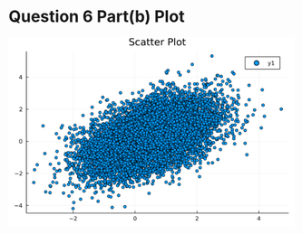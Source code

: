 # Question 6 Part(b) Plot
![alt text](https://github.com/ecacikgoz97/ELEC430_Detection_and_Estimation_Theory/blob/main/Homeworks/Homework2/plots/plot_1.png)



